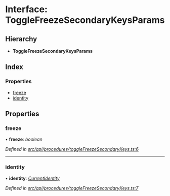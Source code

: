 # Interface: ToggleFreezeSecondaryKeysParams

## Hierarchy

* **ToggleFreezeSecondaryKeysParams**

## Index

### Properties

* [freeze](togglefreezesecondarykeysparams.md#freeze)
* [identity](togglefreezesecondarykeysparams.md#identity)

## Properties

###  freeze

• **freeze**: *boolean*

*Defined in [src/api/procedures/toggleFreezeSecondaryKeys.ts:6](https://github.com/PolymathNetwork/polymesh-sdk/blob/7362b318/src/api/procedures/toggleFreezeSecondaryKeys.ts#L6)*

___

###  identity

• **identity**: *[CurrentIdentity](../classes/currentidentity.md)*

*Defined in [src/api/procedures/toggleFreezeSecondaryKeys.ts:7](https://github.com/PolymathNetwork/polymesh-sdk/blob/7362b318/src/api/procedures/toggleFreezeSecondaryKeys.ts#L7)*
